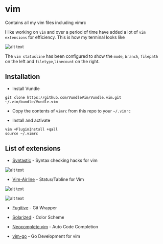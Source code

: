 # vim
Contains all my vim files including vimrc

I like working on `vim` and over a period of time have added a lot of `vim extensions` for efficiency. This is how my terminal looks like

![alt text](https://github.com/zomansud/vim/blob/master/Screen%20Shot%202016-06-26%20at%2012.34.04%20AM.png "Vim Terminal")

The `vim statusline` has been configured to show the `mode`, `branch`, `filepath` on the left and `filetype`,`linecount` on the right.

## Installation
* Install Vundle
```
git clone https://github.com/VundleVim/Vundle.vim.git ~/.vim/bundle/Vundle.vim
```

* Copy the contents of `vimrc` from this repo to your `~/.vimrc`

* Install and activate
```
vim +PluginInstall +qall
source ~/.vimrc
```

## List of extensions
* [Syntastic](https://github.com/scrooloose/syntastic) - Syntax checking hacks for vim

![alt text](https://github.com/zomansud/vim/blob/master/Screen%20Shot%202016-06-26%20at%2012.46.19%20AM.png "Syntastic")

* [Vim-Airline](https://github.com/vim-airline/vim-airline) - Status/Tabline for Vim

![alt text](https://github.com/zomansud/vim/blob/master/Screen%20Shot%202016-06-26%20at%2012.49.41%20AM.png "Airline")

![alt text](https://github.com/zomansud/vim/blob/master/Screen%20Shot%202016-06-26%20at%2012.51.05%20AM.png "Airline")

* [Fugitive](https://github.com/tpope/vim-fugitive) - Git Wrapper

* [Solarized](https://github.com/altercation/vim-colors-solarized) - Color Scheme
* [Neocomplete.vim](https://github.com/shougo/neocomplete.vim) - Auto Code Completion
* [vim-go](https://github.com/fatih/vim-go) - Go Development for vim








